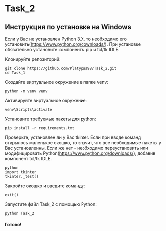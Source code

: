 # Task_2

## Инструкция по установке на Windows
Если у Вас не установлен Python 3.X, то необходимо его установить(https://www.python.org/downloads/). При установке обязательно установите компоненты pip и tcl/tk IDLE.

Клонируйте репозиторий:

```
git clone https://github.com/Platypus98/Task_2.git
cd Task_1
```

Создайте виртуальное окружение в папке venv:

```
python -m venv venv
```

Активируйте виртуальное окружение:

```
venv\Scripts\activate
```

Установите требуемые пакеты для python:

```
pip install -r requirements.txt
```

Проверьте, установлен ли у Вас tkinter. Если при вводе команд открылось маленькое окошко, то значит, что все необходимые пакеты у Вас установленны. Если же нет - необходимо переустановить или модифицировать Python(https://www.python.org/downloads/), добавив компонент  tcl/tk IDLE.

```
python
import tkinter
tkinter._test()
```

Закройте окошко и введите команду:

```
exit()
```

Запустите файл Task_2 с помощью Python:

```
python Task_2
```

#### Готово!
